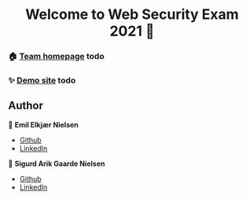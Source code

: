 <h1 align="center">Welcome to Web Security Exam 2021 👋</h1>

### 🏠 [Team homepage](https://google.com/) todo

### ✨ [Demo site](https://google.com) todo

## Author

👤 **Emil Elkjær Nielsen**

* [Github](https://github.com/eelkjaer)
* [LinkedIn](https://linkedin.com/in/emil-elkjær)

👤 **Sigurd Arik Gaarde Nielsen**

* [Github](https://github.com/ariktwena)
* [LinkedIn](https://www.linkedin.com/in/arik-gaarde-nielsen-3a54255/)